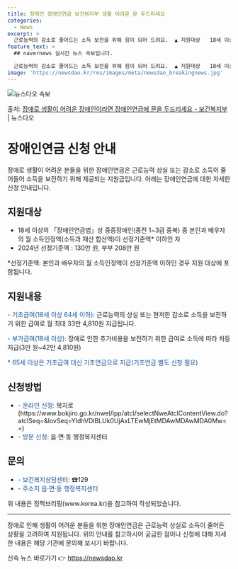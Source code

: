 ```yaml
---
title: 장애인 장애인연금 보건복지부 생활 어려운 문 두드리세요
categories:
  - News
excerpt: >
  근로능력의 감소로 줄어드는 소득 보전을 위해 힘이 되어 드려요.  ▲ 지원대상   18세 이상의 「장애인연금…
feature_text: >
  ## navernews 실시간 뉴스 속보입니다.

  근로능력의 감소로 줄어드는 소득 보전을 위해 힘이 되어 드려요.  ▲ 지원대상   18세 이상의 「장애인연금…
image: 'https://newsdao.kr/res/images/meta/newsdao_breakingnews.jpg'
---
```


![뉴스다오 속보](https://newsdao.kr/res/images/meta/newsdao_breakingnews.jpg)

<p>출처: <a href="https://newsdao.kr/3849" rel="dofollow">장애로 생활이 어려운 장애인이라면 장애인연금에 문을 두드리세요 - 보건복지부</a> | 뉴스다오</p>

<h1>장애인연금 신청 안내</h1>

<p data-ke-size="size16">장애로 생활이 어려운 분들을 위한 장애인연금은 근로능력 상실 또는 감소로 소득이 줄어들어 소득을 보전하기 위해 제공되는 지원금입니다. 아래는 장애인연금에 대한 자세한 신청 안내입니다.</p>

<h2 data-ke-size="size26">지원대상</h2>
<ul>
    <li>18세 이상의 「장애인연금법」상 중증장애인(종전 1~3급 중복) 중 본인과 배우자의 월 소득인정액(소득과 재산 합산액)이 선정기준액* 이하인 자</li>
    <li>2024년 선정기준액 : 130만 원, 부부 208만 원</li>
</ul>

<p data-ke-size="size16">*선정기준액: 본인과 배우자의 월 소득인정액이 선정기준액 이하인 경우 지원 대상에 포함됩니다.</p>

<h2 data-ke-size="size26">지원내용</h2>
<p><span style="color: #1a5490;">- 기초급여(18세 이상 64세 이하): </span>근로능력의 상실 또는 현저한 감소로 소득을 보전하기 위한 급여로 월 최대 33만 4,810원 지급됩니다.</p>
<p><span style="color: #1a5490;">- 부가급여(18세 이상): </span>장애로 인한 추가비용을 보전하기 위한 급여로 소득에 따라 차등 지급(3만 원~42만 4,810원)</p>
<p><span style="color: #1a5490;">* 65세 이상은 기초급여 대신 기초연금으로 지급(기초연금 별도 신청 필요)</span></p>

<h2 data-ke-size="size26">신청방법</h2>
<ul>
    <li><span style="color: #1a5490;">- 온라인 신청:</span> 복지로 (https://www.bokjiro.go.kr/nwel/ipp/atcl/selectNweAtclContentView.do?atclSeq=&lovSeq=YldhVDlBLUk0UjAxLTEwMjEtMDAwMDAwMDA0Mw==)</li>
    <li><span style="color: #1a5490;">- 방문 신청:</span> 읍·면·동 행정복지센터</li>
</ul>

<h2 data-ke-size="size26">문의</h2>
<ul>
    <li><span style="color: #1a5490;">- 보건복지상담센터:</span> ☎129</li>
    <li><span style="color: #1a5490;">- 주소지 읍·면·동 행정복지센터</span></li>
</ul>

<p data-ke-size="size16">위 내용은 정책브리핑(www.korea.kr)을 참고하여 작성되었습니다.</p>

<hr>

<p data-ke-size="size16">장애로 인해 생활이 어려운 분들을 위한 장애인연금은 근로능력 상실로 소득이 줄어든 상황을 고려하여 지원됩니다. 위의 안내를 참고하시어 궁금한 점이나 신청에 대해 자세한 내용은 해당 기관에 문의해 보시기 바랍니다.</p> 

신속 뉴스 바로가기 👉 <a href="https://newsdao.kr" rel="dofollow">https://newsdao.kr</a>


